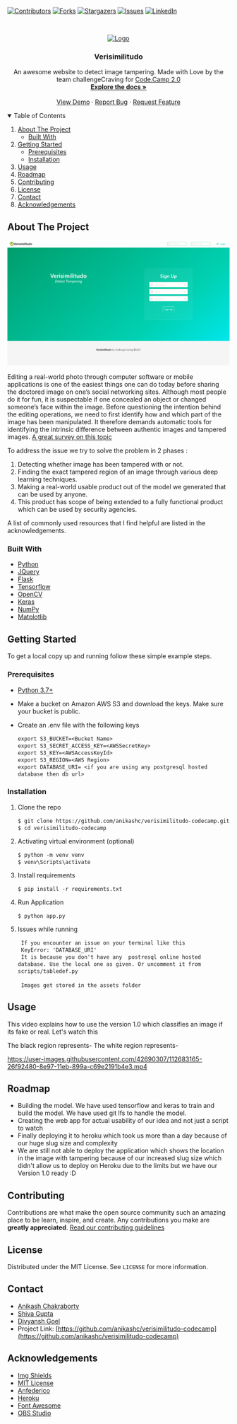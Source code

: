 

<!-- PROJECT SHIELDS -->
<!--
*** I'm using markdown "reference style" links for readability.
*** Reference links are enclosed in brackets [ ] instead of parentheses ( ).
*** See the bottom of this document for the declaration of the reference variables
*** for contributors-url, forks-url, etc. This is an optional, concise syntax you may use.
*** https://www.markdownguide.org/basic-syntax/#reference-style-links
-->
[![Contributors][contributors-shield]][contributors-url]
[![Forks][forks-shield]][forks-url]
[![Stargazers][stars-shield]][stars-url]
[![Issues][issues-shield]][issues-url]
[![LinkedIn][linkedin-shield]][linkedin-url]



<!-- PROJECT LOGO -->
<br />

<p align="center">
  <a href="https://verisimilitudo.herokuapp.com/">
    <img src="https://github.com/anikashc/verisimilitudo-codecamp/raw/master/media/logo-gif.gif" alt="Logo" width="200" height="200">
  </a>

  <h3 align="center">Verisimilitudo</h3>

  <p align="center">
    An awesome website to detect image tampering. Made with Love by the team challengeCraving for  <a href="https://dare2compete.com/o/code-camp-20-indian-society-for-technical-education-students-chapter-srm-ncr-campus-150657">Code.Camp 2.0</a>
    <br />
    <a href="https://github.com/anikashc/verisimilitudo-codecamp"><strong>Explore the docs »</strong></a>
    <br />
    <br />
    <a href="https://verisimilitudo.herokuapp.com/">View Demo</a>
    ·
    <a href="https://github.com/anikashc/verisimilitudo-codecamp/issues">Report Bug</a>
    ·
    <a href="https://github.com/anikashc/verisimilitudo-codecamp/issues">Request Feature</a>
  </p>
</p>



<!-- TABLE OF CONTENTS -->
<details open="open">
  <summary>Table of Contents</summary>
  <ol>
    <li>
      <a href="#about-the-project">About The Project</a>
      <ul>
        <li><a href="#built-with">Built With</a></li>
      </ul>
    </li>
    <li>
      <a href="#getting-started">Getting Started</a>
      <ul>
        <li><a href="#prerequisites">Prerequisites</a></li>
        <li><a href="#installation">Installation</a></li>
      </ul>
    </li>
    <li><a href="#usage">Usage</a></li>
    <li><a href="#roadmap">Roadmap</a></li>
    <li><a href="#contributing">Contributing</a></li>
    <li><a href="#license">License</a></li>
    <li><a href="#contact">Contact</a></li>
    <li><a href="#acknowledgements">Acknowledgements</a></li>
  </ol>
</details>



<!-- ABOUT THE PROJECT -->
## About The Project

[![Verisimilitudo Screenshot][product-screenshot]](https://verisimilitudo.herokuapp.com/)

Editing a real-world photo through computer software or mobile applications is one of the easiest things one can do today before sharing the doctored image on one’s social networking sites. Although most people do it for fun, it is suspectable if one concealed an object or changed someone’s face within the image. Before questioning the intention behind the editing operations, we need to first identify how and which part of the image has been manipulated. It therefore demands automatic tools for identifying the intrinsic difference between authentic images and tampered images. [A great survey on this topic](https://www.sciencedirect.com/science/article/abs/pii/S104732031830350X)

To address the issue we try to solve the problem in 2 phases :
1. Detecting whether image has been tampered with or not. 
2. Finding the exact tampered region of an image through various deep learning techniques.
3. Making a real-world usable product out of the model we generated that can be used by anyone. 
4. This product has scope of being extended to a fully functional product which can be used by security agencies. 

A list of commonly used resources that I find helpful are listed in the acknowledgements.

### Built With


* [Python](https://www.python.org)
* [JQuery](https://jquery.com)
* [Flask](https://flask.palletsprojects.com/en/1.1.x/)
* [Tensorflow](https://www.tensorflow.org/)
* [OpenCV](https://www.opencv.org/)
* [Keras](https://www.keras.io)
* [NumPy](https://www.numpy.org/)
* [Matplotlib](https://www.matplotlib.org/)



<!-- GETTING STARTED -->
## Getting Started

To get a local copy up and running follow these simple example steps.

### Prerequisites

* [Python 3.7+](https://www.python.org/downloads/)
* Make a bucket on Amazon AWS S3 and download the keys. Make sure your bucket is public.
* Create an .env file with the following keys

  ```
  export S3_BUCKET=<Bucket Name>
  export S3_SECRET_ACCESS_KEY=<AWSSecretKey>
  export S3_KEY=<AWSAccessKeyId>
  export S3_REGION=<AWS Region>
  export DATABASE_URI= <if you are using any postgresql hosted database then db url>
  ```



### Installation

1. Clone the repo
   ```
   $ git clone https://github.com/anikashc/verisimilitudo-codecamp.git
   $ cd verisimilitudo-codecamp
   ```
2. Activating virtual environment (optional)
   ```
   $ python -m venv venv
   $ venv\Scripts\activate
   ```
3. Install requirements
   ```
   $ pip install -r requirements.txt
   ```
4. Run Application
   ```
   $ python app.py
   ```

5. Issues while running
   ```
    If you encounter an issue on your terminal like this 
    KeyError: 'DATABASE_URI'
    It is because you don't have any  postresql online hosted database. Use the local one as given. Or uncomment it from scripts/tabledef.py

    Images get stored in the assets folder
   ```


<!-- USAGE EXAMPLES -->
## Usage

This video explains how to use the version 1.0 which classifies an image if its fake or real. Let's watch this

The black region represents- 
The white region represents-

https://user-images.githubusercontent.com/42690307/112683165-26f92480-8e97-11eb-899a-c69e2191b4e3.mp4




<!-- ROADMAP -->
## Roadmap

* Building the model. We have used tensorflow and keras to train and build the model. We have used git lfs to handle the model. 
* Creating the web app for actual usability of our idea and not just a script to watch
* Finally deploying it to heroku which took us more than a day because of our huge slug size and complexity
* We are still not able to deploy the application which shows the location in the image with tampering because of our increased slug size which didn't allow us to deploy on Heroku due to the limits but we have our Version 1.0 ready :D



<!-- CONTRIBUTING -->
## Contributing

Contributions are what make the open source community such an amazing place to be learn, inspire, and create. Any contributions you make are **greatly appreciated**.
<a href="https://github.com/anikashc/verisimilitudo-codecamp/blob/master/CONTRIBUTING.md">Read our contributing guidelines</a>


<!-- LICENSE -->
## License

Distributed under the MIT License. See `LICENSE` for more information.


<!-- CONTACT -->
## Contact

* [Anikash Chakraborty](https://www.linkedin.com/in/anikash-chakraborty/)
* [Shiva Gupta](https://www.linkedin.com/in/shiva-gupta-1843b6170/)
* [Divyansh Goel](https://www.linkedin.com/in/divyansh-goel-a0a433166/)
* Project Link: [https://github.com/anikashc/verisimilitudo-codecamp](https://github.com/anikashc/verisimilitudo-codecamp)



<!-- ACKNOWLEDGEMENTS -->
## Acknowledgements
* [Img Shields](https://shields.io)
* [MIT License](https://spdx.org/licenses/MIT.html)
* [Anfederico](https://github.com/anfederico/flaskex)
* [Heroku](https://www.heroku.com)
* [Font Awesome](https://fontawesome.com)
* [OBS Studio](https://obsproject.com)





<!-- MARKDOWN LINKS & IMAGES -->
<!-- https://www.markdownguide.org/basic-syntax/#reference-style-links -->
[contributors-shield]: https://img.shields.io/github/contributors/anikashc/verisimilitudo-codecamp.svg?style=for-the-badge
[contributors-url]: https://github.com/anikashc/verisimilitudo-codecamp/graphs/contributors
[forks-shield]: https://img.shields.io/github/forks/anikashc/verisimilitudo-codecamp.svg?style=for-the-badge
[forks-url]: https://github.com/anikashc/verisimilitudo-codecamp/network/members
[stars-shield]: https://img.shields.io/github/stars/anikashc/verisimilitudo-codecamp.svg?style=for-the-badge
[stars-url]: https://github.com/anikashc/verisimilitudo-codecamp/stargazers
[issues-shield]: https://img.shields.io/github/issues/anikashc/verisimilitudo-codecamp.svg?style=for-the-badge
[issues-url]: https://github.com/anikashc/verisimilitudo-codecamp/issues
[license-shield]: https://img.shields.io/github/license/anikashc/verisimilitudo-codecamp.svg?style=for-the-badge
[license-url]: https://github.com/anikashc/verisimilitudo-codecamp/blob/master/LICENSE.txt
[linkedin-shield]: https://img.shields.io/badge/-LinkedIn-black.svg?style=for-the-badge&logo=linkedin&colorB=555
[linkedin-url]: https://www.linkedin.com/in/anikash-chakraborty/
[product-screenshot]: media/verisimilitudo-home.png
[product-usage]: media/verisimilitudo-usage.mp4
[product-logo]: media/logo-gif.gif


